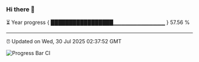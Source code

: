 ### Hi there 👋

⏳ Year progress { █████████████████▁▁▁▁▁▁▁▁▁▁▁▁▁ } 57.56 %

---

⏰ Updated on Wed, 30 Jul 2025 02:37:52 GMT

![Progress Bar CI](https://github.com/IshwaranRudhara/GIT-ACTION/workflows/Progress%20Bar%20CI/badge.svg)

